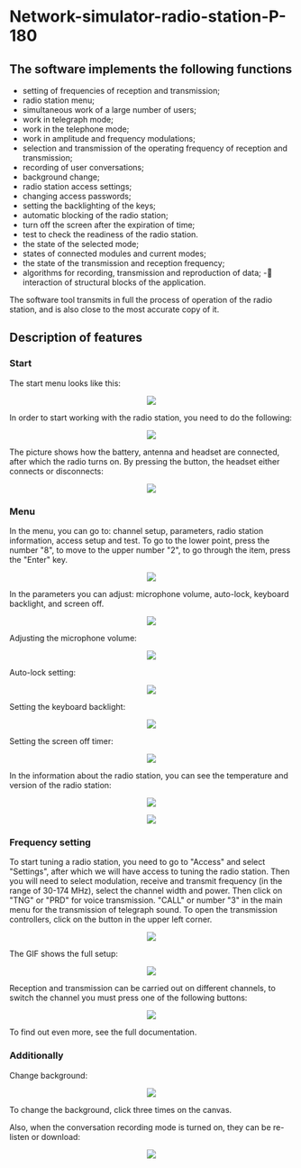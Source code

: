 # Network-simulator-radio-station-P-180

## The software implements the following functions

- setting of frequencies of reception and transmission;
- radio station menu;
- simultaneous work of a large number of users;
- work in telegraph mode;
- work in the telephone mode;
- work in amplitude and frequency modulations;
- selection and transmission of the operating frequency of reception and transmission;
- recording of user conversations;
- background change;
- radio station access settings;
- changing access passwords;
- setting the backlighting of the keys;
- automatic blocking of the radio station;
- turn off the screen after the expiration of time;
- test to check the readiness of the radio station.
- the state of the selected mode;
- states of connected modules and current modes;
- the state of the transmission and reception frequency;
- algorithms for recording, transmission and reproduction of data;
  - interaction of structural blocks of the application.

The software tool transmits in full the process of operation of the radio station, and is also close to the most accurate copy of it.

## Description of features

### Start

The start menu looks like this:

<p align="center">
  <img src="src\img\readme\start-menu.png" />
</p>

In order to start working with the radio station, you need to do the following:

<p align="center">
  <img src="src\img\readme\start.gif" />
</p>

The picture shows how the battery, antenna and headset are connected, after which the radio turns on.
By pressing the button, the headset either connects or disconnects:

<p align="center">
  <img src="src\img\readme\headset-connection.gif" />
</p>

### Menu

In the menu, you can go to: channel setup, parameters, radio station information, access setup and test. To go to the lower point, press the number "8", to move to the upper number "2", to go through the item, press the "Enter" key.

<p align="center">
  <img src="src\img\readme\menu.png" />
</p>

In the parameters you can adjust: microphone volume, auto-lock, keyboard backlight, and screen off.

<p align="center">
  <img src="src\img\readme\parameters.png" />
</p>

Adjusting the microphone volume:

<p align="center">
  <img src="src\img\readme\volume.png" />
</p>

Auto-lock setting:

<p align="center">
  <img src="src\img\readme\auto-lock.png" />
</p>

Setting the keyboard backlight:

<p align="center">
  <img src="src\img\readme\backlight.png" />
</p>

Setting the screen off timer:

<p align="center">
  <img src="src\img\readme\screen-off-timer.png" />
</p>

In the information about the radio station, you can see the temperature and version of the radio station:

<p align="center">
  <img src="src\img\readme\temperature.png" />
</p>
<p align="center">
  <img src="src\img\readme\version.png" />
</p>

### Frequency setting

To start tuning a radio station, you need to go to "Access" and select "Settings", after which we will have access to tuning the radio station. Then you will need to select modulation, receive and transmit frequency (in the range of 30-174 MHz), select the channel width and power. Then click on "TNG" or "PRD" for voice transmission. "CALL" or number "3" in the main menu for the transmission of telegraph sound. To open the transmission controllers, click on the button in the upper left corner.

<p align="center">
  <img src="src\img\readme\schema.png" />
</p>

The GIF shows the full setup:

<p align="center">
  <img src="src\img\readme\frequency-setting.gif" />
</p>

Reception and transmission can be carried out on different channels, to switch the channel you must press one of the following buttons:

<p align="center">
  <img src="src\img\readme\channel-switching.gif" />
</p>

To find out even more, see the full documentation.

### Additionally

Change background:

<p align="center">
  <img src="src\img\readme\change-background.png" />
</p>

To change the background, click three times on the canvas.

Also, when the conversation recording mode is turned on, they can be re-listen or download:

<p align="center">
  <img src="src\img\readme\records.png" />
</p>
